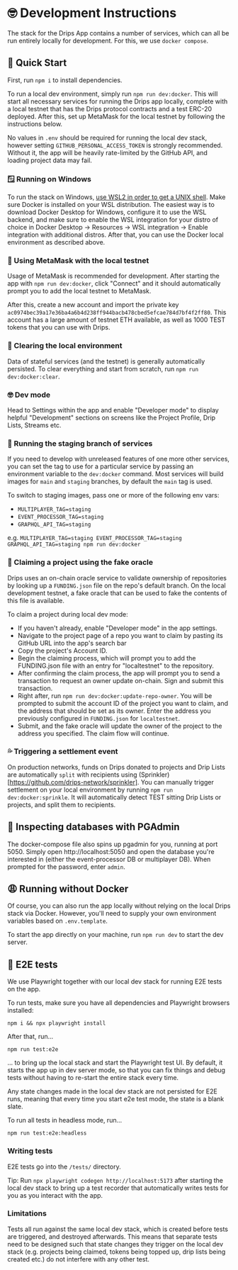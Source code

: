 # 🤓 Development Instructions

The stack for the Drips App contains a number of services, which can all be run entirely locally for development. For this, we use `docker compose`. 

## 🚀 Quick Start

First, run `npm i` to install dependencies.

To run a local dev environment, simply run `npm run dev:docker`. This will start all necessary services for running the Drips app locally, complete with a local testnet that has the Drips protocol contracts and a test ERC-20 deployed. After this, set up MetaMask for the local testnet by following the instructions below.

No values in `.env` should be required for running the local dev stack, however setting `GITHUB_PERSONAL_ACCESS_TOKEN` is strongly recommended. Without it, the app will be heavily rate-limited by the GitHub API, and loading project data may fail.

### 🪟 Running on Windows

To run the stack on Windows, [use WSL2 in order to get a UNIX shell](https://learn.microsoft.com/en-us/windows/wsl/install). Make sure Docker is installed on your WSL distribution. The easiest way is to download Docker Desktop for Windows, configure it to use the WSL backend, and make sure to enable the WSL integration for your distro of choice in Docker Desktop -> Resources -> WSL integration -> Enable integration with additional distros. After that, you can use the Docker local environment as described above.

### 🦊 Using MetaMask with the local testnet

Usage of MetaMask is recommended for development. After starting the app with `npm run dev:docker`, click "Connect" and it should automatically prompt you to add the local testnet to MetaMask.

After this, create a new account and import the private key `ac0974bec39a17e36ba4a6b4d238ff944bacb478cbed5efcae784d7bf4f2ff80`. This account has a large amount of testnet ETH available, as well as 1000 TEST tokens that you can use with Drips.

### 🚮 Clearing the local environment

Data of stateful services (and the testnet) is generally automatically persisted. To clear everything and start from scratch, run `npm run dev:docker:clear`.

### 🤓 Dev mode

Head to Settings within the app and enable "Developer mode" to display helpful "Development" sections on screens like the Project Profile, Drip Lists, Streams etc.

### 🌳 Running the staging branch of services

If you need to develop with unreleased features of one more other services, you can set the tag to use for a particular service by passing an environment variable to the `dev:docker` command. Most services will build images for `main` and `staging` branches, by default the `main` tag is used.

To switch to staging images, pass one or more of the following env vars:
- `MULTIPLAYER_TAG=staging`
- `EVENT_PROCESSOR_TAG=staging`
- `GRAPHQL_API_TAG=staging`

e.g. `MULTIPLAYER_TAG=staging EVENT_PROCESSOR_TAG=staging GRAPHQL_API_TAG=staging npm run dev:docker`

### 🥸 Claiming a project using the fake oracle

Drips uses an on-chain oracle service to validate ownership of repositories by looking up a `FUNDING.json` file on the repo's default branch. On the local development testnet, a fake oracle that can be used to fake the contents of this file is available.

To claim a project during local dev mode:
- If you haven't already, enable "Developer mode" in the app settings.
- Navigate to the project page of a repo you want to claim by pasting its GitHub URL into the app's search bar
- Copy the project's Account ID.
- Begin the claiming process, which will prompt you to add the FUNDING.json file with an entry for "localtestnet" to the repository.
- After confirming the claim process, the app will prompt you to send a transaction to request an owner update on-chain. Sign and submit this transaction.
- Right after, run `npm run dev:docker:update-repo-owner`. You will be prompted to submit the account ID of the project you want to claim, and the address that should be set as its owner. Enter the address you previously configured in `FUNDING.json` for `localtestnet`.
- Submit, and the fake oracle will update the owner of the project to the address you specified. The claim flow will continue.

### 💦 Triggering a settlement event

On production networks, funds on Drips donated to projects and Drip Lists are automatically `split` with recipients using (Sprinkler)[https://github.com/drips-network/sprinkler]. You can manually trigger settlement on your local environment by running `npm run dev:docker:sprinkle`. It will automatically detect TEST sitting Drip Lists or projects, and split them to recipients.

## 🥸 Inspecting databases with PGAdmin

The docker-compose file also spins up pgadmin for you, running at port 5050. Simply open http://localhost:5050 and open the database you're interested in (either the event-processor DB or multiplayer DB). When prompted for the password, enter `admin`.

## 😩 Running without Docker

Of course, you can also run the app locally without relying on the local Drips stack via Docker. However, you'll need to supply your own environment variables based on `.env.template`.

To start the app directly on your machine, run `npm run dev` to start the dev server.

## 📃 E2E tests

We use Playwright together with our local dev stack for running E2E tests on the app.

To run tests, make sure you have all dependencies and Playwright browsers installed:

```
npm i && npx playwright install
```

After that, run...

```
npm run test:e2e
```

... to bring up the local stack and start the Playwright test UI. By default, it starts the app up in dev server mode, so that you can fix things and debug tests without having to re-start the entire stack every time.

Any state changes made in the local dev stack are not persisted for E2E runs, meaning that every time you start e2e test mode, the state is a blank slate.

To run all tests in headless mode, run...

```
npm run test:e2e:headless
```

### Writing tests

E2E tests go into the `/tests/` directory.

Tip: Run `npx playwright codegen http://localhost:5173` after starting the local dev stack to bring up a test recorder that automatically writes tests for you as you interact with the app.

### Limitations

Tests all run against the same local dev stack, which is created before tests are triggered, and destroyed afterwards. This means that separate tests need to be designed such that state changes they trigger on the local dev stack (e.g. projects being claimed, tokens being topped up, drip lists being created etc.) do not interfere with any other test.
